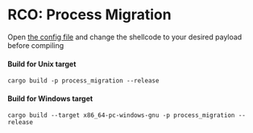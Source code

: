 # RCO: Process Migration

Open [the config file](https://github.com/kmanc/remote_code_oxidation/blob/master/process_migration/src/config.rs) and change the shellcode to your desired payload before compiling

#### Build for Unix target
```commandline
cargo build -p process_migration --release
```

#### Build for Windows target
```commandline
cargo build --target x86_64-pc-windows-gnu -p process_migration --release
```